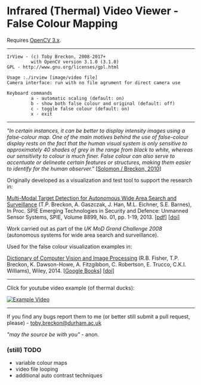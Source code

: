 # Infrared (Thermal) Video Viewer - False Colour Mapping

Requires [OpenCV 3.x](http://www.opencv.org).

---

```
IrView - (c) Toby Breckon, 2008-2017+
         with OpenCV version 3.1.0 (3.1.0)
GPL - http://www.gnu.org/licenses/gpl.html

Usage :./irview [image/video file]
Camera interface: run with no file agrument for direct camera use

Keyboard commands
         a - automatic scaling (default: on)
         b - show both false colour and original (default: off)
         c - toggle false colour (default: on)
         x - exit
```
---

_"In certain instances, it can be better to display intensity images using a false-colour map.
One of the main motives behind the use of false-colour display rests on the fact that the
human visual system is only sensitive to approximately 40 shades of grey in the range from
black to white, whereas our sensitivity to colour is much finer. False colour can also serve to
accentuate or delineate certain features or structures, making them easier to identify for the
human observer."_ [[Solomon / Breckon, 2010](http://www.fundipbook.com)]

Originally developed as a visualization and test tool to support the research in:

[Multi-Modal Target Detection for Autonomous Wide Area Search and Surveillance](http://community.dur.ac.uk/toby.breckon/publications/papers/breckon13autonomous.pdf)
(T.P. Breckon, A. Gaszczak, J. Han, M.L. Eichner, S.E. Barnes), In Proc. SPIE Emerging Technologies in Security and Defence: Unmanned Sensor Systems, SPIE, Volume 8899, No. 01, pp. 1-19, 2013. [[pdf](http://community.dur.ac.uk/toby.breckon/publications/papers/breckon13autonomous.pdf)] [[doi](http://dx.doi.org/10.1117/12.2028340)]

Work carried out as part of the _UK MoD Grand Challenge 2008_ (autonomous systems for wide area search and surveillance).

Used for the false colour visualization examples in:

 [Dictionary of Computer Vision and Image Processing](http://dx.doi.org/10.1002/9781119286462) (R.B. Fisher, T.P. Breckon, K. Dawson-Howe, A. Fitzgibbon, C. Robertson, E. Trucco, C.K.I. Williams), Wiley, 2014.
 [[Google Books](http://books.google.co.uk/books?id=TaEQAgAAQBAJ&lpg=PP1&dq=isbn%3A1118706811&pg=PP1v=onepage&q&f=false)] [[doi](http://dx.doi.org/10.1002/9781119286462)]

---

Click for youtube video example (of thermal ducks):

[![Example Video](http://img.youtube.com/vi/c9nF-k0u0Qk/0.jpg)](http://www.youtube.com/watch?v=c9nF-k0u0Qk)

---

If you find any bugs report them to me (or better still submit a pull request, please) - toby.breckon@durham.ac.uk

_"may the source be with you"_ - anon.

### (still) TODO
- variable colour maps
- video file looping
- additional auto contrast techniques
